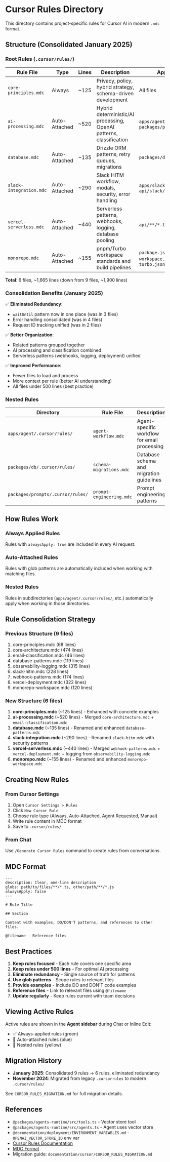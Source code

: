 # Cursor Rules Directory

This directory contains project-specific rules for Cursor AI in modern `.mdc` format.

## Structure (Consolidated January 2025)

### Root Rules (`.cursor/rules/`)

| Rule File                | Type          | Lines | Description                                                    | Applies To                                      |
| ------------------------ | ------------- | ----- | -------------------------------------------------------------- | ----------------------------------------------- |
| `core-principles.mdc`    | Always        | ~125  | Privacy, policy, hybrid strategy, schema-driven development    | All files                                       |
| `ai-processing.mdc`      | Auto-Attached | ~520  | Hybrid deterministic/AI processing, OpenAI patterns, classification | `apps/agent/**/*.ts`, `packages/prompts/**/*.ts` |
| `database.mdc`           | Auto-Attached | ~135  | Drizzle ORM patterns, retry queues, migrations                 | `packages/db/**/*.ts`                           |
| `slack-integration.mdc`  | Auto-Attached | ~290  | Slack HITM workflow, modals, security, error handling          | `apps/slack-bot/**/*.ts`, `api/slack/**/*.ts`   |
| `vercel-serverless.mdc`  | Auto-Attached | ~440  | Serverless patterns, webhooks, logging, database pooling       | `api/**/*.ts`, `vercel.json`                    |
| `monorepo.mdc`           | Auto-Attached | ~155  | pnpm/Turbo workspace standards and build pipelines             | `package.json`, `pnpm-workspace.yaml`, `turbo.json` |

**Total**: 6 files, ~1,665 lines (down from 9 files, ~1,900 lines)

### Consolidation Benefits (January 2025)

✅ **Eliminated Redundancy**:
- `waitUntil` pattern now in one place (was in 3 files)
- Error handling consolidated (was in 4 files)
- Request ID tracking unified (was in 2 files)

✅ **Better Organization**:
- Related patterns grouped together
- AI processing and classification combined
- Serverless patterns (webhooks, logging, deployment) unified

✅ **Improved Performance**:
- Fewer files to load and process
- More context per rule (better AI understanding)
- All files under 500 lines (best practice)

### Nested Rules

| Directory                         | Rule File                | Description                                  |
| --------------------------------- | ------------------------ | -------------------------------------------- |
| `apps/agent/.cursor/rules/`       | `agent-workflow.mdc`     | Agent-specific workflow for email processing |
| `packages/db/.cursor/rules/`      | `schema-migrations.mdc`  | Database schema and migration guidelines     |
| `packages/prompts/.cursor/rules/` | `prompt-engineering.mdc` | Prompt engineering patterns                  |

## How Rules Work

### Always Applied Rules

Rules with `alwaysApply: true` are included in every AI request.

### Auto-Attached Rules

Rules with glob patterns are automatically included when working with matching files.

### Nested Rules

Rules in subdirectories (`apps/agent/.cursor/rules/`, etc.) automatically apply when working in those directories.

## Rule Consolidation Strategy

### Previous Structure (9 files)

1. core-principles.mdc (68 lines)
2. core-architecture.mdc (474 lines)
3. email-classification.mdc (46 lines)
4. database-patterns.mdc (119 lines)
5. observability-logging.mdc (315 lines)
6. slack-hitm.mdc (228 lines)
7. webhook-patterns.mdc (174 lines)
8. vercel-deployment.mdc (322 lines)
9. monorepo-workspace.mdc (120 lines)

### New Structure (6 files)

1. **core-principles.mdc** (~125 lines) - Enhanced with concrete examples
2. **ai-processing.mdc** (~520 lines) - Merged `core-architecture.mdc` + `email-classification.mdc`
3. **database.mdc** (~135 lines) - Renamed and enhanced `database-patterns.mdc`
4. **slack-integration.mdc** (~290 lines) - Renamed `slack-hitm.mdc` with security patterns
5. **vercel-serverless.mdc** (~440 lines) - Merged `webhook-patterns.mdc` + `vercel-deployment.mdc` + logging from `observability-logging.mdc`
6. **monorepo.mdc** (~155 lines) - Renamed and enhanced `monorepo-workspace.mdc`

## Creating New Rules

### From Cursor Settings

1. Open `Cursor Settings > Rules`
2. Click `New Cursor Rule`
3. Choose rule type (Always, Auto-Attached, Agent Requested, Manual)
4. Write rule content in MDC format
5. Save to `.cursor/rules/`

### From Chat

Use `/Generate Cursor Rules` command to create rules from conversations.

## MDC Format

```mdc
---
description: Clear, one-line description
globs: path/to/files/**/*.ts, other/path/**/*.js
alwaysApply: false
---

# Rule Title

## Section

Content with examples, DO/DON'T patterns, and references to other files.

@filename - Reference files
```

## Best Practices

1. **Keep rules focused** - Each rule covers one specific area
2. **Keep rules under 500 lines** - For optimal AI processing
3. **Eliminate redundancy** - Single source of truth for patterns
4. **Use glob patterns** - Scope rules to relevant files
5. **Provide examples** - Include DO and DON'T code examples
6. **Reference files** - Link to relevant files using `@filename`
7. **Update regularly** - Keep rules current with team decisions

## Viewing Active Rules

Active rules are shown in the **Agent sidebar** during Chat or Inline Edit:

- ✅ Always-applied rules (green)
- 📎 Auto-attached rules (blue)
- 📁 Nested rules (yellow)

## Migration History

- **January 2025**: Consolidated 9 rules → 6 rules, eliminated redundancy
- **November 2024**: Migrated from legacy `.cursorrules` to modern `.cursor/rules/`

See `CURSOR_RULES_MIGRATION.md` for full migration details.

## References

- `@packages/agents-runtime/src/tools.ts` - Vector store tool
- `@packages/agents-runtime/src/agents.ts` - Agent uses vector store
- `@documentation/deployment/ENVIRONMENT_VARIABLES.md` - `OPENAI_VECTOR_STORE_ID` env var
- [Cursor Rules Documentation](https://cursor.com/docs/context/rules)
- [MDC Format](https://github.com/nuxt-contrib/mdc)
- Migration guide: `documentation/cursor/CURSOR_RULES_MIGRATION.md`
